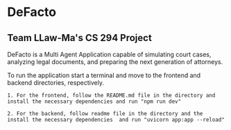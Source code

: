# DeFacto

## Team LLaw-Ma's CS 294 Project

DeFacto is a Multi Agent Application capable of simulating court cases, analyzing legal documents, and preparing the next generation of attorneys.

To run the application start a terminal and move to the frontend and backend directories, respectively.

    1. For the frontend, follow the README.md file in the directory and install the necessary dependencies and run "npm run dev"
    
    2. For the backend, follow readme file in the directory and the install the necessary dependencies  and run "uvicorn app:app --reload"